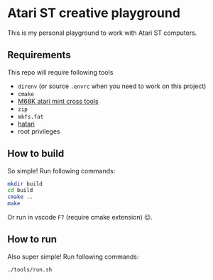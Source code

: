 # Atari ST creative playground

This is my personal playground to work with Atari ST computers.

## Requirements

This repo will require following tools

- `direnv` (or source `.envrc` when you need to work on this project)
- `cmake`
- [M68K atari mint cross tools](http://vincent.riviere.free.fr/soft/m68k-atari-mint/)
- `zip`
- `mkfs.fat`
- [hatari](https://hatari.tuxfamily.org/)
- root privileges

## How to build

So simple! Run following commands:

```bash
mkdir build
cd build
cmake ..
make
```

Or run in vscode `F7` (require cmake extension) 😉.

## How to run

Also super simple! Run following commands:

```bash
./tools/run.sh
```
